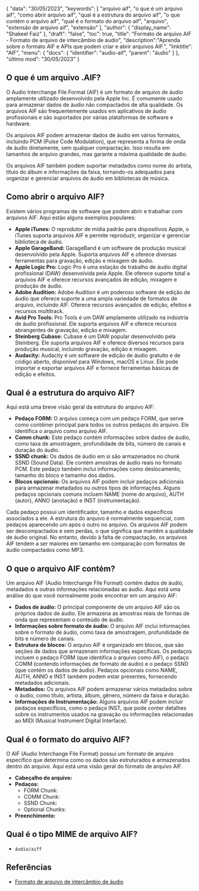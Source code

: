 {
"data": "30/05/2023",
  "keywords": [
"arquivo aif",
"o que é um arquivo aif",
"como abrir arquivo aif",
"qual é a estrutura do arquivo aif",
"o que contém o arquivo aif",
"qual é o formato do arquivo aif",
"arquivo",
"extensão de arquivo aif",
"extensão"
],
  "author": {
"display_name": "Shakeel Faiz"
},
"draft": "false",
"toc": true,
"title": "Formato de arquivo AIF - Formato de arquivo de intercâmbio de áudio",
  "description":"Aprenda sobre o formato AIF e APIs que podem criar e abrir arquivos AIF.",
"linktitle": "AIF",
  "menu": {
    "docs": {
      "identifier": "audio-aif",
"parent": "áudio"
}
},
"último mod": "30/05/2023"
}

## O que é um arquivo .AIF?

O Audio Interchange File Format (AIF) é um formato de arquivo de áudio amplamente utilizado desenvolvido pela Apple Inc. É comumente usado para armazenar dados de áudio não compactados de alta qualidade. Os arquivos AIF são frequentemente usados em aplicativos de áudio profissionais e são suportados por várias plataformas de software e hardware.

Os arquivos AIF podem armazenar dados de áudio em vários formatos, incluindo PCM (Pulse Code Modulation), que representa a forma de onda de áudio diretamente, sem qualquer compactação. Isso resulta em tamanhos de arquivo grandes, mas garante a máxima qualidade de áudio.

Os arquivos AIF também podem suportar metadados como nome do artista, título do álbum e informações da faixa, tornando-os adequados para organizar e gerenciar arquivos de áudio em bibliotecas de música.

## Como abrir o arquivo AIF?

Existem vários programas de software que podem abrir e trabalhar com arquivos AIF. Aqui estão alguns exemplos populares:

- **Apple iTunes:** O reprodutor de mídia padrão para dispositivos Apple, o iTunes suporta arquivos AIF e permite reproduzir, organizar e gerenciar biblioteca de áudio.
- **Apple GarageBand:** GarageBand é um software de produção musical desenvolvido pela Apple. Suporta arquivos AIF e oferece diversas ferramentas para gravação, edição e mixagem de áudio.
- **Apple Logic Pro:** Logic Pro é uma estação de trabalho de áudio digital profissional (DAW) desenvolvida pela Apple. Ele oferece suporte total a arquivos AIF e oferece recursos avançados de edição, mixagem e produção de áudio.
- **Adobe Audition:** Adobe Audition é um poderoso software de edição de áudio que oferece suporte a uma ampla variedade de formatos de arquivo, incluindo AIF. Oferece recursos avançados de edição, efeitos e recursos multitrack.
- **Avid Pro Tools:** Pro Tools é um DAW amplamente utilizado na indústria de áudio profissional. Ele suporta arquivos AIF e oferece recursos abrangentes de gravação, edição e mixagem.
- **Steinberg Cubase:** Cubase é um DAW popular desenvolvido pela Steinberg. Ele suporta arquivos AIF e oferece diversos recursos para produção musical, incluindo gravação, edição e mixagem.
- **Audacity:** Audacity é um software de edição de áudio gratuito e de código aberto, disponível para Windows, macOS e Linux. Ele pode importar e exportar arquivos AIF e fornece ferramentas básicas de edição e efeitos.

## Qual é a estrutura do arquivo AIF?

Aqui está uma breve visão geral da estrutura do arquivo AIF:

- **Pedaço FORM:** O arquivo começa com um pedaço FORM, que serve como contêiner principal para todos os outros pedaços do arquivo. Ele identifica o arquivo como arquivo AIF.
- **Comm chunk:** Este pedaço contém informações sobre dados de áudio, como taxa de amostragem, profundidade de bits, número de canais e duração do áudio.
- **SSND chunk:** Os dados de áudio em si são armazenados no chunk SSND (Sound Data). Ele contém amostras de áudio reais no formato PCM. Este pedaço também inclui informações como deslocamento, tamanho do bloco e tamanho dos dados.
- **Blocos opcionais:** Os arquivos AIF podem incluir pedaços adicionais para armazenar metadados ou outros tipos de informações. Alguns pedaços opcionais comuns incluem NAME (nome do arquivo), AUTH (autor), ANNO (anotação) e INST (instrumentação).

Cada pedaço possui um identificador, tamanho e dados específicos associados a ele. A estrutura do arquivo é normalmente sequencial, com pedaços aparecendo um após o outro no arquivo. Os arquivos AIF podem ser descompactados e sem perdas, o que significa que mantêm a qualidade de áudio original. No entanto, devido à falta de compactação, os arquivos AIF tendem a ser maiores em tamanho em comparação com formatos de áudio compactados como MP3.

## O que o arquivo AIF contém?

Um arquivo AIF (Audio Interchange File Format) contém dados de áudio, metadados e outras informações relacionadas ao áudio. Aqui está uma análise do que você normalmente pode encontrar em um arquivo AIF:

- **Dados de áudio:** O principal componente de um arquivo AIF são os próprios dados de áudio. Ele armazena as amostras reais de formas de onda que representam o conteúdo de áudio.
- **Informações sobre formato de áudio:** O arquivo AIF inclui informações sobre o formato de áudio, como taxa de amostragem, profundidade de bits e número de canais.
- **Estrutura de blocos:** O arquivo AIF é organizado em blocos, que são seções de dados que armazenam informações específicas. Os pedaços incluem o pedaço FORM (que identifica o arquivo como AIF), o pedaço COMM (contendo informações de formato de áudio) e o pedaço SSND (que contém os dados de áudio). Pedaços opcionais como NAME, AUTH, ANNO e INST também podem estar presentes, fornecendo metadados adicionais.
- **Metadados:** Os arquivos AIF podem armazenar vários metadados sobre o áudio, como título, artista, álbum, gênero, número da faixa e duração.
- **Informações de Instrumentação:** Alguns arquivos AIF podem incluir pedaços específicos, como o pedaço INST, que pode conter detalhes sobre os instrumentos usados na gravação ou informações relacionadas ao MIDI (Musical Instrument Digital Interface).

## Qual é o formato do arquivo AIF?

O AIF (Audio Interchange File Format) possui um formato de arquivo específico que determina como os dados são estruturados e armazenados dentro do arquivo. Aqui está uma visão geral do formato de arquivo AIF.

- **Cabeçalho do arquivo:**
- **Pedaços:**
  - FORM Chunk:
  - COMM Chunk:
  - SSND Chunk:
  - Optional Chunks:
- **Preenchimento:**

## Qual é o tipo MIME de arquivo AIF?

- `áudio/aiff`

## Referências
* [Formato de arquivo de intercâmbio de áudio](https://en.wikipedia.org/wiki/Audio_Interchange_File_Format)

